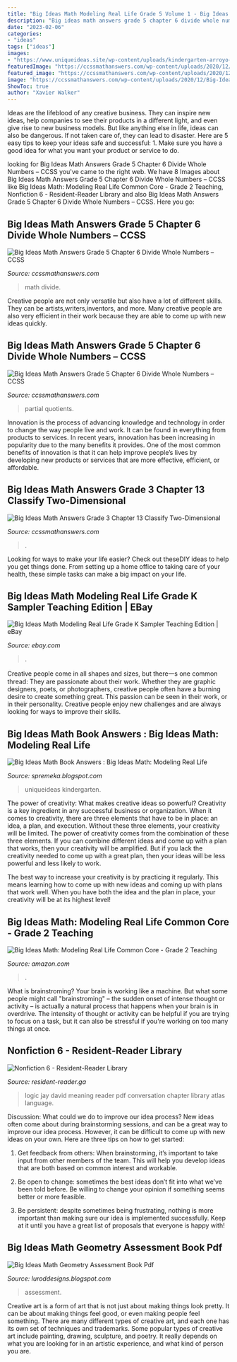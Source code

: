 ```yaml
---
title: "Big Ideas Math Modeling Real Life Grade 5 Volume 1 - Big Ideas Math Answers Grade 5 Chapter 6 Divide Whole Numbers – Ccss"
description: "Big ideas math answers grade 5 chapter 6 divide whole numbers – ccss"
date: "2023-02-06"
categories:
- "ideas"
tags: ["ideas"]
images:
- "https://www.uniqueideas.site/wp-content/uploads/kindergarten-arroyo-grande-high-school-big-ideas-math-worksheets-1.jpg"
featuredImage: "https://ccssmathanswers.com/wp-content/uploads/2020/12/Big-Ideas-Math-Solutions-Grade-5-Chapter-6-Divide-Whole-Numbers-6.4-4.png"
featured_image: "https://ccssmathanswers.com/wp-content/uploads/2020/12/11.jpg"
image: "https://ccssmathanswers.com/wp-content/uploads/2020/12/Big-Ideas-Math-Solutions-Grade-5-Chapter-6-Divide-Whole-Numbers-6.4-4.png"
ShowToc: true
author: "Xavier Walker"
---
```



Ideas are the lifeblood of any creative business. They can inspire new ideas, help companies to see their products in a different light, and even give rise to new business models. But like anything else in life, ideas can also be dangerous. If not taken care of, they can lead to disaster. Here are 5 easy tips to keep your ideas safe and successful: 1. Make sure you have a good idea for what you want your product or service to do.

	

		
looking for Big Ideas Math Answers Grade 5 Chapter 6 Divide Whole Numbers – CCSS you've came to the right web. We have 8 Images about Big Ideas Math Answers Grade 5 Chapter 6 Divide Whole Numbers – CCSS like Big Ideas Math: Modeling Real Life Common Core - Grade 2 Teaching, Nonfiction 6 - Resident-Reader Library and also Big Ideas Math Answers Grade 5 Chapter 6 Divide Whole Numbers – CCSS. Here you go:
		
    
## Big Ideas Math Answers Grade 5 Chapter 6 Divide Whole Numbers – CCSS

<img loading=lazy src="https://ccssmathanswers.com/wp-content/uploads/2020/12/Big-Ideas-Math-Solutions-Grade-5-Chapter-6-Divide-Whole-Numbers-6.4-4.png" onerror="this.onerror=null;this.src='https://tse3.mm.bing.net/th?id=OIP.1xsikLINO7IATP_w6B_A0AHaCX&amp;pid=15.1';" alt="Big Ideas Math Answers Grade 5 Chapter 6 Divide Whole Numbers – CCSS">

_Source: ccssmathanswers.com_

>math divide. 

	

Creative people are not only versatile but also have a lot of different skills. They can be artists,writers,inventors, and more. Many creative people are also very efficient in their work because they are able to come up with new ideas quickly.

    
## Big Ideas Math Answers Grade 5 Chapter 6 Divide Whole Numbers – CCSS

<img loading=lazy src="https://ccssmathanswers.com/wp-content/uploads/2020/12/Big-Ideas-Math-Answer-Key-Grade-5-Chapter-6-Divide-Whole-Numbers-6.6-25.jpg" onerror="this.onerror=null;this.src='https://tse4.mm.bing.net/th?id=OIP.J5sxq4I-KGkscKEomVDpYAAAAA&amp;pid=15.1';" alt="Big Ideas Math Answers Grade 5 Chapter 6 Divide Whole Numbers – CCSS">

_Source: ccssmathanswers.com_

>partial quotients. 

	

Innovation is the process of advancing knowledge and technology in order to change the way people live and work. It can be found in everything from products to services. In recent years, innovation has been increasing in popularity due to the many benefits it provides. One of the most common benefits of innovation is that it can help improve people’s lives by developing new products or services that are more effective, efficient, or affordable.

    
## Big Ideas Math Answers Grade 3 Chapter 13 Classify Two-Dimensional

<img loading=lazy src="https://ccssmathanswers.com/wp-content/uploads/2020/12/11.jpg" onerror="this.onerror=null;this.src='https://tse2.mm.bing.net/th?id=OIP.KcPP3oeMm3xYoXM5uV3r6QAAAA&amp;pid=15.1';" alt="Big Ideas Math Answers Grade 3 Chapter 13 Classify Two-Dimensional">

_Source: ccssmathanswers.com_

>. 

	

Looking for ways to make your life easier? Check out theseDIY ideas to help you get things done. From setting up a home office to taking care of your health, these simple tasks can make a big impact on your life.

    
## Big Ideas Math Modeling Real Life Grade K Sampler Teaching Edition | EBay

<img loading=lazy src="https://i.ebayimg.com/images/g/D4gAAOSwLl5eF2ue/s-l400.jpg" onerror="this.onerror=null;this.src='https://tse3.mm.bing.net/th?id=OIP.lTJB9_gGdIALkNcZaBGpfAAAAA&amp;pid=15.1';" alt="Big Ideas Math Modeling Real Life Grade K Sampler Teaching Edition | eBay">

_Source: ebay.com_

>. 

	

Creative people come in all shapes and sizes, but there一s one common thread: They are passionate about their work. Whether they are graphic designers, poets, or photographers, creative people often have a burning desire to create something great. This passion can be seen in their work, or in their personality. Creative people enjoy new challenges and are always looking for ways to improve their skills.

    
## Big Ideas Math Book Answers : Big Ideas Math: Modeling Real Life

<img loading=lazy src="https://www.uniqueideas.site/wp-content/uploads/kindergarten-arroyo-grande-high-school-big-ideas-math-worksheets-1.jpg" onerror="this.onerror=null;this.src='https://tse3.mm.bing.net/th?id=OIP.36lS324-dNDyxA65NOcsDQHaJ4&amp;pid=15.1';" alt="Big Ideas Math Book Answers : Big Ideas Math: Modeling Real Life">

_Source: spremeka.blogspot.com_

>uniqueideas kindergarten. 

	

The power of creativity: What makes creative ideas so powerful?
Creativity is a key ingredient in any successful business or organization. When it comes to creativity, there are three elements that have to be in place: an idea, a plan, and execution. Without these three elements, your creativity will be limited. 
The power of creativity comes from the combination of these three elements. If you can combine different ideas and come up with a plan that works, then your creativity will be amplified. But if you lack the creativity needed to come up with a great plan, then your ideas will be less powerful and less likely to work. 

The best way to increase your creativity is by practicing it regularly. This means learning how to come up with new ideas and coming up with plans that work well. When you have both the idea and the plan in place, your creativity will be at its highest level!

    
## Big Ideas Math: Modeling Real Life Common Core - Grade 2 Teaching

<img loading=lazy src="https://images-na.ssl-images-amazon.com/images/I/61yMu1Y4CHL._SY291_BO1,204,203,200_QL40_.jpg" onerror="this.onerror=null;this.src='https://tse4.mm.bing.net/th?id=OIP.k-EyzcBr6ATKiZvUfZx22QAAAA&amp;pid=15.1';" alt="Big Ideas Math: Modeling Real Life Common Core - Grade 2 Teaching">

_Source: amazon.com_

>. 

	

What is brainstroming?
Your brain is working like a machine. But what some people might call "brainstroming" – the sudden onset of intense thought or activity – is actually a natural process that happens when your brain is in overdrive. The intensity of thought or activity can be helpful if you are trying to focus on a task, but it can also be stressful if you're working on too many things at once.

    
## Nonfiction 6 - Resident-Reader Library

<img loading=lazy src="https://images-na.ssl-images-amazon.com/images/I/41FcuZEk3JL._SX327_BO1,204,203,200_.jpg" onerror="this.onerror=null;this.src='https://tse4.mm.bing.net/th?id=OIP.xFrmTZdYc-h_OWiki4tK2AAAAA&amp;pid=15.1';" alt="Nonfiction 6 - Resident-Reader Library">

_Source: resident-reader.ga_

>logic jay david meaning reader pdf conversation chapter library atlas language. 

	

Discussion: What could we do to improve our idea process?
New ideas often come about during brainstorming sessions, and can be a great way to improve our idea process. However, it can be difficult to come up with new ideas on your own. Here are three tips on how to get started:
1. Get feedback from others: When brainstorming, it’s important to take input from other members of the team. This will help you develop ideas that are both based on common interest and workable.

2. Be open to change: sometimes the best ideas don’t fit into what we’ve been told before. Be willing to change your opinion if something seems better or more feasible.

3. Be persistent: despite sometimes being frustrating, nothing is more important than making sure our idea is implemented successfully. Keep at it until you have a great list of proposals that everyone is happy with!

    
## Big Ideas Math Geometry Assessment Book Pdf

<img loading=lazy src="https://i1.rgstatic.net/publication/333171501_Big_Ideas_in_Mathematics/links/5e60adcca6fdccbeba1c9ea0/largepreview.png" onerror="this.onerror=null;this.src='https://tse4.mm.bing.net/th?id=OIP.c1Xfb6KYWmerfZxdmAPW1QHaKe&amp;pid=15.1';" alt="Big Ideas Math Geometry Assessment Book Pdf">

_Source: luroddesigns.blogspot.com_

>assessment. 

	

Creative art is a form of art that is not just about making things look pretty. It can be about making things feel good, or even making people feel something. There are many different types of creative art, and each one has its own set of techniques and trademarks. Some popular types of creative art include painting, drawing, sculpture, and poetry. It really depends on what you are looking for in an artistic experience, and what kind of person you are.

